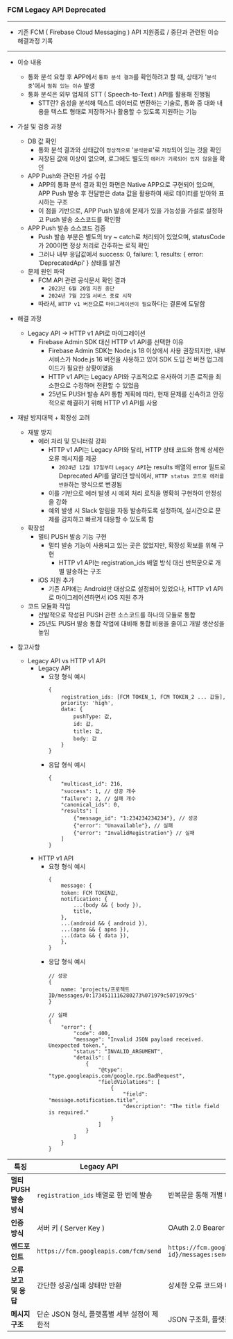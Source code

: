 ### FCM Legacy API Deprecated

---
- 기존 FCM ( Firebase Cloud Messaging ) API 지원종료 / 중단과 관련된 이슈 해결과정 기록
---

- 이슈 내용
  - 통화 분석 요청 후 APP에서 `통화 분석 결과`를 확인하려고 할 때, 상태가 '`분석중`'에서 `멈춰 있는 이슈` 발생
  - 통화 분석은 외부 업체의 STT ( Speech-to-Text ) API를 활용해 진행됨
    - STT란? 음성을 분석해 텍스트 데이터로 변환하는 기술로, 통화 중 대화 내용을 텍스트 형태로 저장하거나 활용할 수 있도록 지원하는 기능


- 가설 및 검증 과정
  - DB 값 확인
    - 통화 분석 결과와 상태값이 `정상적으로` '`분석완료`'로 `저장`되어 있는 것을 확인
    - 저장된 값에 이상이 없으며, 로그에도 별도의 `에러가 기록되어 있지 않음`을 확인
  - APP Push와 관련된 가설 수립
    - APP의 통화 분석 결과 확인 화면은 Native APP으로 구현되어 있으며, APP Push 발송 후 전달받은 data 값을 활용하여 새로 데이터를 받아와 표시하는 구조
    - 이 점을 기반으로, APP Push 발송에 문제가 있을 가능성을 가설로 설정하고 Push 발송 소스코드를 확인함
  - APP Push 발송 소스코드 검증
    - Push 발송 부분은 별도의 try ~ catch로 처리되어 있었으며, statusCode가 200이면 정상 처리로 간주하는 로직 확인
    - 그러나 내부 응답값에서 success: 0, failure: 1, results: { error: 'DeprecatedApi' } 상태를 발견
  - 문제 원인 파악
    - FCM API 관련 공식문서 확인 결과
      - `2023년 6월 20일` `지원 중단`
      - `2024년 7월 22일` `서비스 종료 시작`
    - 따라서, `HTTP v1 버전`으로 `마이그레이션이 필요`하다는 결론에 도달함


- 해결 과정
  - Legacy API → HTTP v1 API로 마이그레이션
    - Firebase Admin SDK 대신 HTTP v1 API를 선택한 이유
      - Firebase Admin SDK는 Node.js 18 이상에서 사용 권장되지만, 내부 서비스가 Node.js 16 버전을 사용하고 있어 SDK 도입 전 버전 업그레이드가 필요한 상황이였음
      - HTTP v1 API는 Legacy API와 구조적으로 유사하여 기존 로직을 최소한으로 수정하며 전환할 수 있었음
      - 25년도 PUSH 발송 API 통합 계획에 따라, 현재 문제를 신속하고 안정적으로 해결하기 위해 HTTP v1 API를 사용


- 재발 방지대책 + 확장성 고려
  - 재발 방지
    - 에러 처리 및 모니터링 강화
      - HTTP v1 API는 Legacy API와 달리, HTTP 상태 코드와 함께 상세한 오류 메시지를 제공
        - `2024년 12월 17일부터` `Legacy API`는 results 배열의 error 필드로 Deprecated API를 알리던 방식에서, `HTTP status 코드로 에러를 반환`하는 방식으로 변경됨  
      - 이를 기반으로 에러 발생 시 예외 처리 로직을 명확히 구현하여 안정성을 강화
      - 예외 발생 시 Slack 알림을 자동 발송하도록 설정하여, 실시간으로 문제를 감지하고 빠르게 대응할 수 있도록 함
  - 확장성
    - 멀티 PUSH 발송 기능 구현
      - 멀티 발송 기능이 사용되고 있는 곳은 없었지만, 확장성 확보를 위해 구현 
        - HTTP v1 API는 registration_ids 배열 방식 대신 반복문으로 개별 발송하는 구조 
    - iOS 지원 추가
      - 기존 API에는 Android만 대상으로 설정되어 있었으나, HTTP v1 API로 마이그레이션하면서 iOS 지원 추가
  - 코드 모듈화 작업
    - 산발적으로 작성된 PUSH 관련 소스코드를 하나의 모듈로 통합
    - 25년도 PUSH 발송 통합 작업에 대비해 통합 비용을 줄이고 개발 생산성을 높임


- 참고사항
  - Legacy API vs HTTP v1 API
    - Legacy API
      - 요청 형식 예시
         ~~~
         {
             registration_ids: [FCM TOKEN_1, FCM TOKEN_2 ... 값들],
             priority: 'high',
             data: {
                 pushType: 값,
                 id: 값,
                 title: 값,
                 body: 값
             }
         }
         ~~~ 
      - 응답 형식 예시
         ~~~
         {
             "multicast_id": 216,
             "success": 1, // 성공 개수
             "failure": 2, // 실패 개수
             "canonical_ids": 0,
             "results": [
                 {"message_id": "1:234234234234"}, // 성공
                 {"error": "Unavailable"}, // 실패
                 {"error": "InvalidRegistration"} // 실패
             ]
         }
         ~~~
    - HTTP v1 API
      - 요청 형식 예시
         ~~~
         {
             message: {
             token: FCM TOKEN값,
             notification: {
                 ...(body && { body }),
                 title,
             },
             ...(android && { android }),
             ...(apns && { apns }),
             ...(data && { data }),
             },
         }
         ~~~
      - 응답 형식 예시
         ~~~
         // 성공
         {
             name: 'projects/프로젝트ID/messages/0:1734511116280273%071979c5071979c5'
         }
        
         // 실패
         {
             "error": {
                 "code": 400,
                 "message": "Invalid JSON payload received. Unexpected token.",
                 "status": "INVALID_ARGUMENT",
                 "details": [
                     {
                         "@type": "type.googleapis.com/google.rpc.BadRequest",
                         "fieldViolations": [
                             {
                                 "field": "message.notification.title",
                                 "description": "The title field is required."
                             }
                         ]
                     }
                 ]
             }
         }
         ~~~
      
| **특징**          | **Legacy API**                        | **HTTP v1 API**                                                                                             |
|-----------------|---------------------------------------|-------------------------------------------------------------------------------------------------------------|
| **멀티 PUSH 발송 방식** | `registration_ids` 배열로 한 번에 발송        | 반복문을 통해 개별 메시지 발송                                                                               |
| **인증 방식**       | 서버 키 ( Server Key )                   | OAuth 2.0 Bearer Token                                                                                      |
| **엔드포인트**       | `https://fcm.googleapis.com/fcm/send` | `https://fcm.googleapis.com/v1/projects/{project-id}/messages:send`                                         |
| **오류 보고 및 응답**  | 간단한 성공/실패 상태만 반환                      | 상세한 오류 코드와 메시지 제공                                                                               |
| **메시지 구조**      | 단순 JSON 형식, 플랫폼별 세부 설정이 제한적           | JSON 구조화, 플랫폼별 키 블록 제공으로 세부 설정 가능                                                       |

